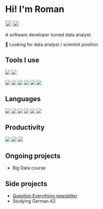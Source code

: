 # Hi! I'm Roman 

<a href="https://twitter.com/romandek_com"><img height="20" width="20" src="https://cdn.jsdelivr.net/npm/simple-icons@v3/icons/twitter.svg" /></a>
<a href="https://www.linkedin.com/in/romandek/"><img height="20" width="20" src="https://cdn.jsdelivr.net/npm/simple-icons@v3/icons/linkedin.svg" /></a>

A software developer turned data analyst. 

💼 Looking for data analyst / scientist position 


## Tools I use
![](https://img.shields.io/badge/MacOS-10.15-informational?style=flat&logo=apple&logoColor=white&color=449ae8)
![](https://img.shields.io/badge/Windows-10-informational?style=flat&logo=windows&logoColor=white&color=449ae8)

![](https://img.shields.io/badge/IDE-PyCharm-informational?style=flat&logo=pc&logoColor=white&color=449ae8)
![](https://img.shields.io/badge/IDE-Jupyter-informational?style=flat&logo=jupyter&logoColor=white&color=449ae8)
![](https://img.shields.io/badge/IDE-VisualStudio-informational?style=flat&logo=visual-studio&logoColor=white&color=449ae8)
![](https://img.shields.io/badge/IDE-VisualStudio%20Code-informational?style=flat&logo=visual-studio-code&logoColor=white&color=449ae8)
![](https://img.shields.io/badge/DBMS-Microsoft%20SQL%20Server-informational?style=flat&logo=microsoft-sql-server&logoColor=white&color=449ae8)
![](https://img.shields.io/badge/Editor-Sublime%20Text-informational?style=flat&logo=sublime-text&logoColor=white&color=449ae8)

## Languages 
![](https://img.shields.io/badge/Python%203.7-Intermediate-informational?style=flat&logo=python&logoColor=white&color=2bbc8a)
![](https://img.shields.io/badge/X++-Advanced-informational?style=flat&logo=Dynamics-365&logoColor=white&color=2bbc8a)
![](https://img.shields.io/badge/JavaScript-Intermediate-informational?style=flat&logo=javascript&logoColor=white&color=2bbc8a)
![](https://img.shields.io/badge/SQL-Master-informational?style=flat&logo=microsoft-sql-server&logoColor=white&color=2bbc8a)
![](https://img.shields.io/badge/Ruby-Intermediate-informational?style=flat&logo=ruby&logoColor=white&color=2bbc8a)
![](https://img.shields.io/badge/AppleScript-Advanced-informational?style=flat&logo=Apple&logoColor=white&color=2bbc8a)

## Productivity 
![](https://img.shields.io/badge/Task%20management-OmniFocus-informational?style=flat&logo=omnifocus&logoColor=white&color=a18cff)
![](https://img.shields.io/badge/Notes-Notion-informational?style=flat&logo=Notion&logoColor=white&color=a18cff)
![](https://img.shields.io/badge/Writing-Scrivener-informational?style=flat&logo=Scrivener&logoColor=white&color=a18cff)

## Ongoing projects
- Big Data course 

## Side projects 
- [Question Everything newsletter](https://questioneverything.substack.com)
- Studying German A2
